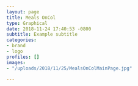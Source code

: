 ```yaml
---
layout: page
title: Meals OnCol
type: Graphical
date: 2018-11-24 17:40:53 -0800
subtitle: Example subtitle
categories:
- brand
- logo
profiles: []
images:
- "/uploads/2018/11/25/MealsOnColMainPage.jpg"

---
```

